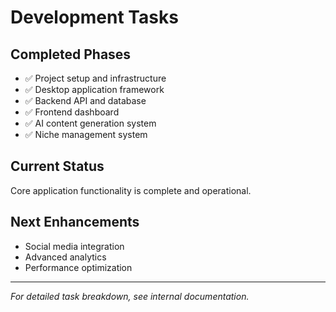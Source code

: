# Development Tasks

## Completed Phases
- ✅ Project setup and infrastructure
- ✅ Desktop application framework
- ✅ Backend API and database
- ✅ Frontend dashboard
- ✅ AI content generation system
- ✅ Niche management system

## Current Status
Core application functionality is complete and operational.

## Next Enhancements
- Social media integration
- Advanced analytics
- Performance optimization

---
*For detailed task breakdown, see internal documentation.*